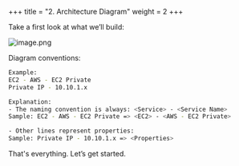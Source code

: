 +++
title = "2. Architecture Diagram"
weight = 2
+++


Take a first look at what we’ll build:


![image.png](/images/001-i-introduction/3-854736-image.png)


Diagram conventions:


```bash
Example:
EC2 - AWS - EC2 Private
Private IP - 10.10.1.x

Explanation:
- The naming convention is always: <Service> - <Service Name>
Sample: EC2 - AWS - EC2 Private => <EC2> - <AWS - EC2 Private>

- Other lines represent properties:
Sample: Private IP - 10.10.1.x => <Properties>
```


That's everything. Let’s get started.


